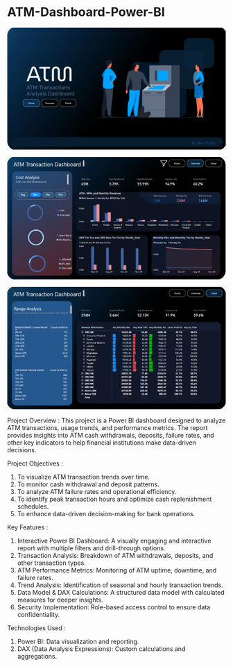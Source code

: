 # ATM-Dashboard-Power-BI 

![image alt](https://github.com/Tanvi-1306/ATM-Analytics-Dashboard---Power-BI-/blob/d1c7d1474cf7a449ce4bf97cadb0115c73dc5618/Screenshot%20(76).png)

![image alt](https://github.com/Tanvi-1306/ATM-Analytics-Dashboard---Power-BI-/blob/7e3230911c39b5dba7a22e5450c2c1138ac38c44/Screenshot%20(77).png)

![image alt](https://github.com/Tanvi-1306/ATM-Analytics-Dashboard---Power-BI-/blob/40b2ec92d0d046f91ce70834fc92f1c25fcb4ef2/Screenshot%20(78).png)

Project Overview :
This project is a Power BI dashboard designed to analyze ATM transactions, usage trends, and performance metrics. The report provides insights into ATM cash withdrawals, deposits, failure rates, and other key indicators to help financial institutions make data-driven decisions.

Project Objectives :
1. To visualize ATM transaction trends over time.
2. To monitor cash withdrawal and deposit patterns.
3. To analyze ATM failure rates and operational efficiency.
4. To identify peak transaction hours and optimize cash replenishment schedules.
5. To enhance data-driven decision-making for bank operations.

Key Features :
1. Interactive Power BI Dashboard: A visually engaging and interactive report with multiple filters and drill-through options.
2. Transaction Analysis: Breakdown of ATM withdrawals, deposits, and other transaction types.
3. ATM Performance Metrics: Monitoring of ATM uptime, downtime, and failure rates.
4. Trend Analysis: Identification of seasonal and hourly transaction trends.
5. Data Model & DAX Calculations: A structured data model with calculated measures for deeper insights.
6. Security Implementation: Role-based access control to ensure data confidentiality.

Technologies Used :
1. Power BI: Data visualization and reporting.
2. DAX (Data Analysis Expressions): Custom calculations and aggregations.
